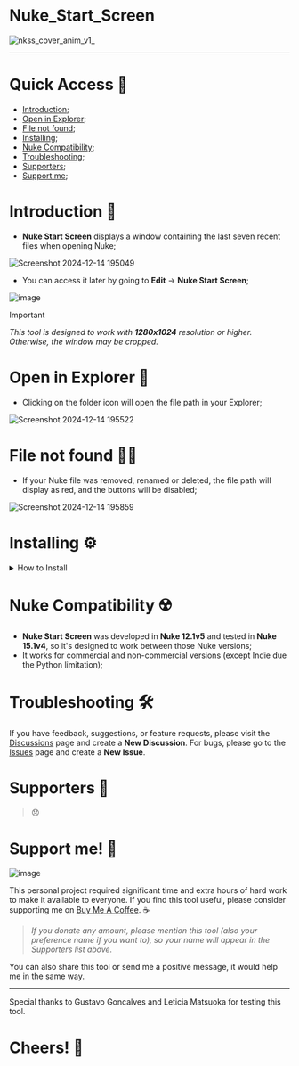# Nuke_Start_Screen
![nkss_cover_anim_v1_](https://github.com/user-attachments/assets/8a543507-4f7a-463a-8369-ceb1fb12b58c)

---

# Quick Access 🔗
- [Introduction](https://github.com/danilodelucio/Nuke_Start_Screen?tab=readme-ov-file#introduction-);
- [Open in Explorer](https://github.com/danilodelucio/Nuke_Start_Screen?tab=readme-ov-file#open-in-explorer-);
- [File not found](https://github.com/danilodelucio/Nuke_Start_Screen?tab=readme-ov-file#file-not-found-%EF%B8%8F);
- [Installing](https://github.com/danilodelucio/Nuke_Start_Screen?tab=readme-ov-file#installing-%EF%B8%8F);
- [Nuke Compatibility](https://github.com/danilodelucio/Nuke_Start_Screen?tab=readme-ov-file#nuke-compatibility-%EF%B8%8F);
- [Troubleshooting](https://github.com/danilodelucio/Nuke_Start_Screen?tab=readme-ov-file#troubleshooting-%EF%B8%8F);
- [Supporters](https://github.com/danilodelucio/Nuke_Start_Screen?tab=readme-ov-file#supporters-);
- [Support me](https://github.com/danilodelucio/Nuke_Start_Screen?tab=readme-ov-file#support-me-);

# Introduction 📌
- **Nuke Start Screen** displays a window containing the last seven recent files when opening Nuke;

![Screenshot 2024-12-14 195049](https://github.com/user-attachments/assets/045863c7-9cf3-4dd6-bd74-656f26c01832)

- You can access it later by going to **Edit** -> **Nuke Start Screen**;

![image](https://github.com/user-attachments/assets/8b0dd93f-b68f-4653-a8bf-2efa4ddd01b8)


> [!IMPORTANT]
> _This tool is designed to work with **1280x1024** resolution or higher. Otherwise, the window may be cropped._


# Open in Explorer 📁
- Clicking on the folder icon will open the file path in your Explorer;

![Screenshot 2024-12-14 195522](https://github.com/user-attachments/assets/7167ee50-76d9-47e7-a4ff-d522234a6167)

# File not found ⛓️‍💥
- If your Nuke file was removed, renamed or deleted, the file path will display as red, and the buttons will be disabled;

![Screenshot 2024-12-14 195859](https://github.com/user-attachments/assets/f6fc781e-3d1a-4128-a3df-bbf9a9b3905a)

# Installing ⚙️

<details>
<summary><b></b>How to Install</b></summary>
<br>

- Click on the green button and download the zip file;

![image](https://github.com/user-attachments/assets/fad7e331-2c07-481b-94f0-e02ed68b3112)

- Go to your **.nuke** directory (usually at `C:\Users\%username%\.nuke`), and extract the content into a folder;

![image](https://github.com/user-attachments/assets/68b350b6-3753-454d-94f2-429f4486f7da)

- Rename the extracted folder to **Nuke_Start_Screen**;

![image](https://github.com/user-attachments/assets/be472f7e-d731-4064-b5b9-69628a7029e9)

- Inside the **Nuke_Start_Screen** folder, you should have all the content inside of it;

![image](https://github.com/user-attachments/assets/12bb73e2-b63f-47a4-a876-22f5b7e1f529)

- Open the **init.py** file (if you don't have it, you can manually create one); 

![image](https://github.com/user-attachments/assets/db35c52f-cfca-4303-beaf-883469039077)

- Copy the following code and paste it into your **init.py** file, then save and close it;

```python
import nuke

nuke.pluginAddPath('./Nuke_Start_Screen')
```

![image](https://github.com/user-attachments/assets/1904c240-36c6-4216-9d9e-43195e1deb3b)

- Now when opening Nuke, it should appear the **Nuke Start Screen** window;

![image](https://github.com/user-attachments/assets/72c3ac85-5d26-4777-bedb-3567a6089a21)


</details>

# Nuke Compatibility ☢️
- **Nuke Start Screen** was developed in **Nuke 12.1v5** and tested in **Nuke 15.1v4**, so it's designed to work between those Nuke versions;
- It works for commercial and non-commercial versions (except Indie due the Python limitation);

# Troubleshooting 🛠️
If you have feedback, suggestions, or feature requests, please visit the [Discussions](https://github.com/danilodelucio/Nuke_Start_Screen/discussions) page and create a **New Discussion**.
For bugs, please go to the [Issues](https://github.com/danilodelucio/Nuke_Start_Screen/issues) page and create a **New Issue**.

# Supporters 💪
> 😞

# Support me! 🥺

![image](https://github.com/user-attachments/assets/45a4c358-d381-4f80-aacf-dffc997e3b46)

This personal project required significant time and extra hours of hard work to make it available to everyone.
If you find this tool useful, please consider supporting me on [Buy Me A Coffee](https://buymeacoffee.com/danilodelucio). ☕

> _If you donate any amount, please mention this tool (also your preference name if you want to), so your name will appear in the Supporters list above._

You can also share this tool or send me a positive message, it would help me in the same way.

---

Special thanks to Gustavo Goncalves and Leticia Matsuoka for testing this tool.

# Cheers! 🥂
